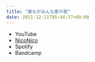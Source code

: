 ```yaml
---
title: "誰もがみんな愛の歌"
date: 2011-12-11T05:44:57+09:00
---
```


- YouTube
- [NicoNico](https://nico.ms/sm16396169)
- Spotify
- Bandcamp

